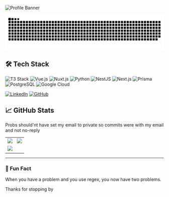 ![Profile Banner](https://github.com/j-u-s-t-j-u-l-e-s/j-u-s-t-j-u-l-e-s/blob/663e026c7b13520aa3acfb40237bf0609798f5e1/Screenshot.webp)

<div align="center">
  <img src="https://github.com/Platane/snk/raw/output/github-contribution-grid-snake.svg" alt="Snake" />
</div>


## 🛠 Tech Stack

![T3 Stack](https://img.shields.io/badge/-T3%20Stack-blue?style=for-the-badge&logo=typescript&logoColor=white)
![Vue.js](https://img.shields.io/badge/-Vue.js-4FC08D?style=for-the-badge&logo=vue.js&logoColor=white)
![Nuxt.js](https://img.shields.io/badge/-Nuxt.js-00DC82?style=for-the-badge&logo=nuxt.js&logoColor=white)
![Python](https://img.shields.io/badge/-Python-3776AB?style=for-the-badge&logo=python&logoColor=white)
![NestJS](https://img.shields.io/badge/-NestJS-E0234E?style=for-the-badge&logo=nestjs&logoColor=white)
![Next.js](https://img.shields.io/badge/-Next.js-black?style=for-the-badge&logo=next.js)
![Prisma](https://img.shields.io/badge/-Prisma-2D3748?style=for-the-badge&logo=prisma&logoColor=white)
![PostgreSQL](https://img.shields.io/badge/-PostgreSQL-4169E1?style=for-the-badge&logo=postgresql&logoColor=white)
![Google Cloud](https://img.shields.io/badge/-Google%20Cloud-blue?style=for-the-badge&logo=google-cloud&logoColor=white)

[![LinkedIn](https://img.shields.io/badge/-LinkedIn-blue?style=for-the-badge&logo=linkedin&logoColor=white)](https://www.linkedin.com/in/julian-cowie-willox/)
[![GitHub](https://img.shields.io/badge/-GitHub-333?style=for-the-badge&logo=github&logoColor=white)](https://github.com/j-u-s-t-j-u-l-e-s)

## 📈 GitHub Stats
Probs should'nt have set my email to private so commits were with my email and not no-reply

<table align="center">
  <tr>
    <td>
      <img width="100%" src="https://github-readme-stats.vercel.app/api?username=j-u-s-t-j-u-l-e-s&show_icons=true&theme=radical" />
    </td>
    <td>
      <img width="100%" src="https://github-readme-streak-stats.herokuapp.com/?user=j-u-s-t-j-u-l-e-s&theme=radical" />
    </td>
  </tr>
  <tr>
    <td colspan="2">
      <img width="100%" src="https://github-readme-activity-graph.vercel.app/graph?username=j-u-s-t-j-u-l-e-s&theme=rogue&area=true&hide_border=true" />
    </td>
  </tr>
</table>

---

### 🎉 Fun Fact
When you have a problem and you use regex, you now have two problems.

Thanks for stopping by

